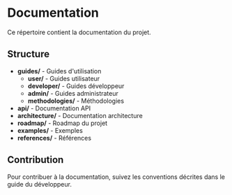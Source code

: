 # Documentation

Ce répertoire contient la documentation du projet.

## Structure

- **guides/** - Guides d'utilisation
  - **user/** - Guides utilisateur
  - **developer/** - Guides développeur
  - **admin/** - Guides administrateur
  - **methodologies/** - Méthodologies
- **api/** - Documentation API
- **architecture/** - Documentation architecture
- **roadmap/** - Roadmap du projet
- **examples/** - Exemples
- **references/** - Références

## Contribution

Pour contribuer à la documentation, suivez les conventions décrites dans le guide du développeur.
